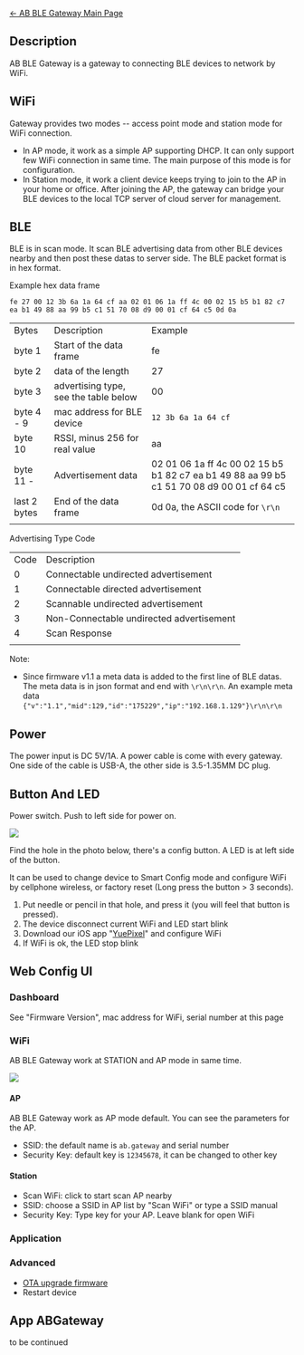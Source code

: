 [← AB BLE Gateway Main Page](AB_BLE_Gateway.md)





## Description

AB BLE Gateway is a gateway to connecting BLE devices to network by
WiFi.

## WiFi

Gateway provides two modes -- access point mode and station mode for
WiFi connection.

  - In AP mode, it work as a simple AP supporting DHCP. It can only
    support few WiFi connection in same time. The main purpose of this
    mode is for configuration.
  - In Station mode, it work a client device keeps trying to join to the
    AP in your home or office. After joining the AP, the gateway can
    bridge your BLE devices to the local TCP server of cloud server for
    management.

## BLE

BLE is in scan mode. It scan BLE advertising data from other BLE devices
nearby and then post these datas to server side. The BLE packet format
is in hex format.

Example hex data frame

`fe 27 00 12 3b 6a 1a 64 cf aa 02 01 06 1a ff 4c 00 02 15 b5 b1 82 c7 ea
b1 49 88 aa 99 b5 c1 51 70 08 d9 00 01 cf 64
c5 0d 0a`

|              |                                       |                                                                                           |
| ------------ | ------------------------------------- | ----------------------------------------------------------------------------------------- |
| Bytes        | Description                           | Example                                                                                   |
| byte 1       | Start of the data frame               | fe                                                                                        |
| byte 2       | data of the length                    | 27                                                                                        |
| byte 3       | advertising type, see the table below | 00                                                                                        |
| byte 4 - 9   | mac address for BLE device            | `12 3b 6a 1a 64 cf`                                                                       |
| byte 10      | RSSI, minus 256 for real value        | aa                                                                                        |
| byte 11 -    | Advertisement data                    | 02 01 06 1a ff 4c 00 02 15 b5 b1 82 c7 ea b1 49 88 aa 99 b5 c1 51 70 08 d9 00 01 cf 64 c5 |
| last 2 bytes | End of the data frame                 | 0d 0a, the ASCII code for `\r\n`                                                          |
|  |

Advertising Type Code

|      |                                          |
| ---- | ---------------------------------------- |
| Code | Description                              |
| 0    | Connectable undirected advertisement     |
| 1    | Connectable directed advertisement       |
| 2    | Scannable undirected advertisement       |
| 3    | Non-Connectable undirected advertisement |
| 4    | Scan Response                            |
|  |

Note:

  - Since firmware v1.1 a meta data is added to the first line of BLE
    datas. The meta data is in json format and end with `\r\n\r\n`. An
    example meta data
    `{"v":"1.1","mid":129,"id":"175229","ip":"192.168.1.129"}\r\n\r\n`

## Power

The power input is DC 5V/1A. A power cable is come with every gateway.
One side of the cable is USB-A, the other side is 3.5-1.35MM DC plug.

## Button And LED

Power switch. Push to left side for power on.

<img src="http://7fvk57.com1.z0.glb.clouddn.com/abgateway-en.png">

Find the hole in the photo below, there's a config button. A LED is at
left side of the button.

It can be used to change device to Smart Config mode and configure WiFi
by cellphone wireless, or factory reset (Long press the button \> 3
seconds).

1.  Put needle or pencil in that hole, and press it (you will feel that
    button is pressed).
2.  The device disconnect current WiFi and LED start blink
3.  Download our iOS app
    "[YuePixel](https://itunes.apple.com/app/yuepixels/id1107542359?mt=8)"
    and configure WiFi
4.  If WiFi is ok, the LED stop blink

## Web Config UI

### Dashboard

See "Firmware Version", mac address for WiFi, serial number at this page

### WiFi

AB BLE Gateway work at STATION and AP mode in same time.

<img src="http://7fvk57.com1.z0.glb.clouddn.com/ab-wifi.jpg">

#### AP

AB BLE Gateway work as AP mode default. You can see the parameters for
the AP.

  - SSID: the default name is `ab.gateway` and serial number
  - Security Key: default key is `12345678`, it can be changed to other key

#### Station

  - Scan WiFi: click to start scan AP nearby
  - SSID: choose a SSID in AP list by "Scan WiFi" or type a SSID manual
  - Security Key: Type key for your AP. Leave blank for open WiFi

### Application

### Advanced

  - [OTA upgrade firmware](ABGateway_OTA.md)
  - Restart device

## App ABGateway

to be continued


